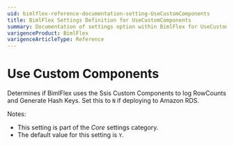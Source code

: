 ```yaml
---
uid: bimlflex-reference-documentation-setting-UseCustomComponents
title: BimlFlex Settings Definition for UseCustomComponents
summary: Documentation of settings option within BimlFlex for UseCustomComponents
varigenceProduct: BimlFlex
varigenceArticleType: Reference
---
```


# Use Custom Components

Determines if BimlFlex uses the Ssis Custom Components to log RowCounts and Generate Hash Keys. Set this to `N` if deploying to Amazon RDS.

Notes:

* This setting is part of the *Core* settings category.
* The default value for this setting is `Y`.
